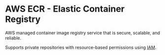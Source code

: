 # AWS ECR - Elastic Container Registry

AWS managed container image registry service that is secure, scalable, and reliable.

Supports private repositories with resource-based permissions using [IAM](IAM.md).